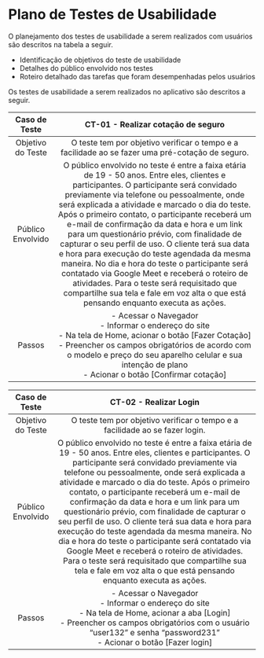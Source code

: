 # Plano de Testes de Usabilidade

O planejamento dos testes de usabilidade a serem realizados com usuários são descritos na tabela a seguir.

- Identificação de objetivos do teste de usabilidade
- Detalhes do público envolvido nos testes
- Roteiro detalhado das tarefas que foram desempenhadas pelos usuários

Os testes de usabilidade a serem realizados no aplicativo são descritos a seguir.
 
| **Caso de Teste** 	| **CT-01 - Realizar cotação de seguro** 	|
|:---:	|:---:	|
|	Objetivo do Teste 	| O teste tem por objetivo verificar o tempo e a facilidade ao se fazer uma pré-cotação de seguro.|
| Público Envolvido   | O público envolvido no teste é entre a faixa etária de 19 - 50 anos. Entre eles, clientes e participantes. O participante será convidado previamente via telefone ou pessoalmente, onde será explicada a atividade e marcado o dia do teste. Após o primeiro contato, o participante receberá um e-mail de confirmação da data e hora e um link para um questionário prévio, com finalidade de capturar o seu perfil de uso. O cliente terá sua data e hora para execução do teste agendada da mesma maneira. No dia e hora do teste o participante será contatado via Google Meet e receberá o roteiro de atividades. Para o teste será requisitado que compartilhe sua tela e fale em voz alta o que está pensando enquanto executa as ações.|
| Passos | - Acessar o Navegador <br> - Informar o endereço do site <br> - Na tela de Home, acionar o botão [Fazer Cotação] <br>- Preencher os campos obrigatórios de acordo com o modelo e preço do seu aparelho celular e sua intenção de plano <br> - Acionar o botão [Confirmar cotação]|

| **Caso de Teste** 	| **CT-02 - Realizar Login** 	|
|:---:	|:---:	|
|	Objetivo do Teste 	| O teste tem por objetivo verificar o tempo e a facilidade ao se fazer login.|
| Público Envolvido   | O público envolvido no teste é entre a faixa etária de 19 - 50 anos. Entre eles, clientes e participantes. O participante será convidado previamente via telefone ou pessoalmente, onde será explicada a atividade e marcado o dia do teste. Após o primeiro contato, o participante receberá um e-mail de confirmação da data e hora e um link para um questionário prévio, com finalidade de capturar o seu perfil de uso. O cliente terá sua data e hora para execução do teste agendada da mesma maneira. No dia e hora do teste o participante será contatado via Google Meet e receberá o roteiro de atividades. Para o teste será requisitado que compartilhe sua tela e fale em voz alta o que está pensando enquanto executa as ações.|
| Passos | - Acessar o Navegador <br> - Informar o endereço do site <br> - Na tela de Home, acionar a aba [Login] <br> - Preencher os campos obrigatórios com o usuário “user132” e senha “password231” <br> - Acionar o botão [Fazer login]|

